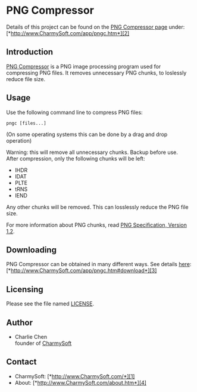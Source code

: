 PNG Compressor
========================
Details of this project can be found on the [PNG Compressor page][2] under:  
[*http://www.CharmySoft.com/app/pngc.htm*][2]

Introduction
------------------------
[PNG Compressor][2] is a PNG image processing program used for compressing PNG files. It removes unnecessary PNG chunks, to loslessly reduce file size.


Usage
------------------------
Use the following command line to compress PNG files:  

	pngc [files...]  

(On some operating systems this can be done by a drag and drop operation)  

Warning: this will remove all unnecessary chunks. Backup before use.  
After compression, only the following chunks will be left:  

 * IHDR  
 * IDAT  
 * PLTE  
 * tRNS   
 * IEND  

Any other chunks will be removed. This can losslessly reduce the PNG file size.

For more information about PNG chunks, read [PNG Specification, Version 1.2](http://www.libpng.org/pub/png/spec/1.2/PNG-Chunks.html).


Downloading
------------------------
PNG Compressor can be obtained in many different ways. See details [here][3]:  
[*http://www.CharmySoft.com/app/pngc.htm#download*][3]


Licensing
------------------------
Please see the file named [LICENSE](LICENSE).


Author
------------------------
* Charlie Chen  
	founder of [CharmySoft][1]


Contact
------------------------
* CharmySoft: [*http://www.CharmySoft.com/*][1]  
* About: [*http://www.CharmySoft.com/about.htm*][4]  

[1]: http://www.CharmySoft.com/ "CharmySoft"
[2]: http://www.CharmySoft.com/app/pngc.htm "PNG Compressor"
[3]: http://www.CharmySoft.com/app/pngc.htm#download "Download PNG Compressor"
[4]: http://www.CharmySoft.com/about.htm "About CharmySoft"